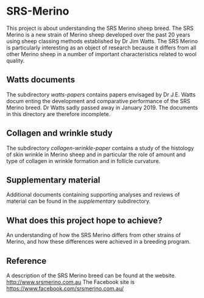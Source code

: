 # SRS-Merino #
This project is about understanding the SRS Merino sheep breed. The SRS Merino is a new strain of Merino sheep developed over the past 20 years using sheep classing methods established by Dr Jim Watts. The SRS Merino is particularly interesting as an object of research because it differs from all other Merino sheep in a number of important characteristics related to wool quality.

##  Watts documents ##
The subdirectory _watts-papers_ contains papers envisaged by Dr J.E. Watts docum
enting the development and comparative performance of the SRS Merino breed. 
Dr Watts sadly passed away in January 2019. The documents in this directory are 
therefore incomplete.

## Collagen and wrinkle study ##
The subdirectory _collagen-wrinkle-paper_ contains a study of the histology of skin wrinkle in Merino sheep and in particular the role of amount and type of collagen in wrinkle formation and in follicle curvature.

## Supplementary material ##
Additional documents containing supporting analyses and reviews of material can be found in the _supplementary_ subdirectory.

## What does this project hope to achieve? ##
An understanding of how  the SRS Merino differs from other strains of Merino, and how these differences were achieved in a breeding program. 

## Reference ##
A description of the SRS Merino breed can be found at the website.
http://www.srsmerino.com.au
The Facebook site is  https://www.facebook.com/srsmerino.com.au/

